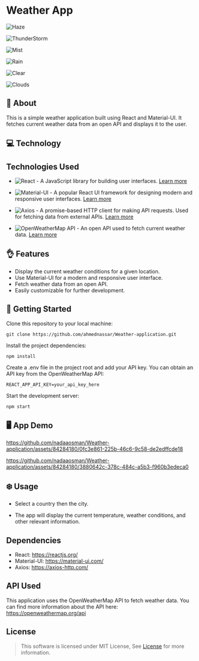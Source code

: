 # Weather App
![Haze](https://github.com/nadaaosman/Weather-application/assets/84284180/a11d4baa-d805-4585-a807-50dbb2008c87)

![ThunderStorm](https://github.com/nadaaosman/Weather-application/assets/84284180/459f0730-bb08-4104-81c9-570dba4716bb)

![Mist](https://github.com/nadaaosman/Weather-application/assets/84284180/92af3a80-1873-47a1-8bac-177d4d86f798)

![Rain](https://github.com/nadaaosman/Weather-application/assets/84284180/3a23bd99-a21a-4d76-a4d1-9546158c73cf)

![Clear](https://github.com/nadaaosman/Weather-application/assets/84284180/a44185d2-1e70-4aff-808b-efe94acf82d3)

![Clouds](https://github.com/nadaaosman/Weather-application/assets/84284180/8b0ae833-8729-4766-848e-713fd3630410)

## 📙 About <a name = "about"></a>

This is a simple weather application built using React and Material-UI. 
It fetches current weather data from an open API and displays it to the user.

## 💻 Technology <a name = "technolgies"></a>
## Technologies Used

- ![React](https://img.shields.io/badge/React-%2300599C.svg?style=for-the-badge&logo=react&logoColor=white) - A JavaScript library for building user interfaces. [Learn more](https://reactjs.org/)

- ![Material-UI](https://img.shields.io/badge/Material--UI-%230081CB.svg?style=for-the-badge&logo=material-ui&logoColor=white) - A popular React UI framework for designing modern and responsive user interfaces. [Learn more](https://material-ui.com/)

- ![Axios](https://img.shields.io/badge/Axios-%233A99D8.svg?style=for-the-badge) - A promise-based HTTP client for making API requests. Used for fetching data from external APIs. [Learn more](https://axios-http.com/)

- ![OpenWeatherMap API](https://img.shields.io/badge/OpenWeatherMap%20API-%23FDB813.svg?style=for-the-badge) - An open API used to fetch current weather data. [Learn more](https://openweathermap.org/api)

## 👌 Features <a name = "features"></a>
- Display the current weather conditions for a given location.
- Use Material-UI for a modern and responsive user interface.
- Fetch weather data from an open API.
- Easily customizable for further development.

## 🚀 Getting Started <a name = "started"></a>

Clone this repository to your local machine:
```
git clone https://github.com/ahmednassar/Weather-application.git
```
Install the project dependencies:
```
npm install
```
Create a .env file in the project root and add your API key. You can obtain an API key from the OpenWeatherMap API:
```
REACT_APP_API_KEY=your_api_key_here
```
Start the development server:
```
npm start
```
## 🖥️ App Demo  <a name = "demo"></a>


https://github.com/nadaaosman/Weather-application/assets/84284180/0fc3e861-225b-46c6-9c58-de2edffcde18


https://github.com/nadaaosman/Weather-application/assets/84284180/3880642c-378c-484c-a5b3-f960b3edeca0


## ❄️ Usage <a name = "usage"></a>

- Select a country then the city.

- The app will display the current temperature, weather conditions, and other relevant information.

## Dependencies <a name = "dependencies"></a>
- React: https://reactjs.org/
- Material-UI: https://material-ui.com/
- Axios: https://axios-http.com/

## API Used <a name = "api-used"></a>
This application uses the OpenWeatherMap API to fetch weather data. You can find more information about the API here: https://openweathermap.org/api

## License

> This software is licensed under MIT License, See [License](https://github.com/Waer1/Crazy-Delivery/blob/master/LICENSE.txt) for more information.
